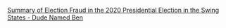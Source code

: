 
[Summary of Election Fraud in the 2020 Presidential Election in the Swing States - Dude Named Ben](https://namedben.com/summary-of-election-fraud-in-the-2020-presidential-election-in-the-swing-states/)
